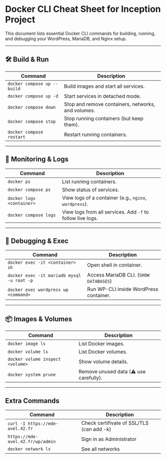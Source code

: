 # Docker CLI Cheat Sheet for Inception Project

This document lists essential Docker CLI commands for building, running, and debugging your WordPress, MariaDB, and Nginx setup.

---

## 🛠 Build & Run

| Command | Description |
|---------|-------------|
| `docker compose up --build` | Build images and start all services. |
| `docker compose up -d` | Start services in detached mode. |
| `docker compose down` | Stop and remove containers, networks, and volumes. |
| `docker compose stop` | Stop running containers (but keep them). |
| `docker compose restart` | Restart running containers. |

---

## 🧾 Monitoring & Logs

| Command | Description |
|---------|-------------|
| `docker ps` | List running containers. |
| `docker compose ps` | Show status of services. |
| `docker logs <container>` | View logs of a container (e.g., `nginx`, `wordpress`). |
| `docker compose logs` | View logs from all services. Add `-f` to follow live logs. |

---

## 🧠 Debugging & Exec

| Command | Description |
|---------|-------------|
| `docker exec -it <container> sh` | Open shell in container. |
| `docker exec -it mariadb mysql -u root -p` | Access MariaDB CLI. (`SHOW DATABASES`) |
| `docker exec wordpress wp <command>` | Run WP-CLI inside WordPress container. |

---

## 📦 Images & Volumes

| Command | Description |
|---------|-------------|
| `docker image ls` | List Docker images. |
| `docker volume ls` | List Docker volumes. |
| `docker volume inspect <volume>` | Show volume details. |
| `docker system prune` | Remove unused data (⚠️ use carefully). |

---

## Extra Commands

| Command | Description |
|---------|-------------|
| `curl -I https://mde-avel.42.fr` | Check certifivate of SSL/TLS (can add -k)|
| `https://mde-avel.42.fr/wp/admin` | Sign in as Administrator |
| `docker network ls` | See all networks |